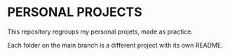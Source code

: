 # PERSONAL PROJECTS

This repository regroups my personal projets, made as practice.

Each folder on the main branch is a different project with its own README.